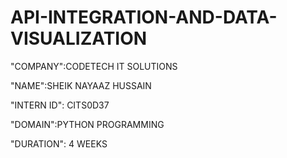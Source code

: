 # API-INTEGRATION-AND-DATA-VISUALIZATION

"COMPANY":CODETECH IT SOLUTIONS

"NAME":SHEIK NAYAAZ HUSSAIN

"INTERN ID": CITS0D37

"DOMAIN":PYTHON PROGRAMMING

"DURATION": 4 WEEKS

